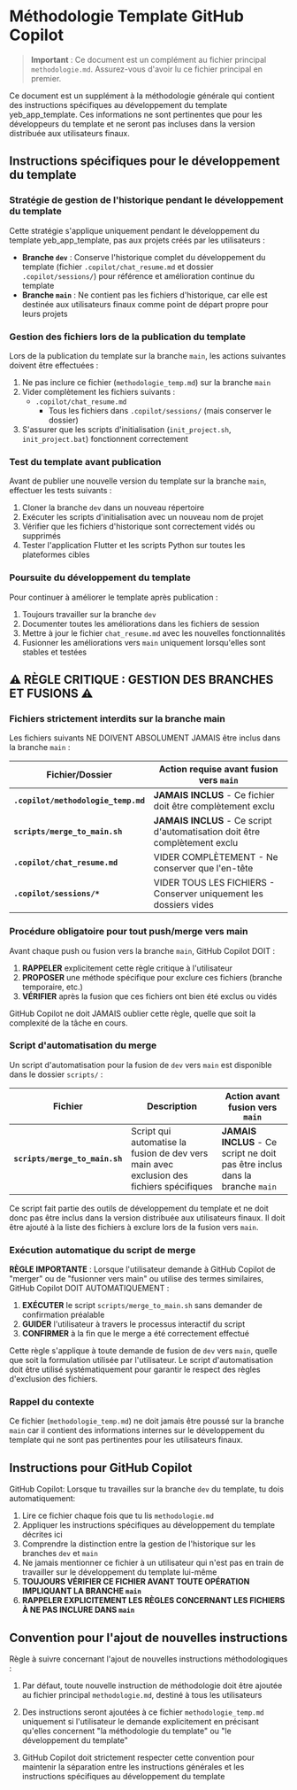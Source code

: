 <!--
RÉFÉRENCES CROISÉES:
- Ce fichier est référencé dans: [.github/copilot-instructions.md:12, 56, 77]
- Ce fichier est référencé dans: [.copilot/README.md:20, 35]
- Ce fichier est référencé dans: [.copilot/chat_resume.md:56]
- Ce fichier est référencé dans: [.copilot/methodologie_temp.md:20, 52, 89, 108]
- Ce fichier est référencé dans: [.copilot/sessions/session_20250914_auto_doc.md:27]
- Ce fichier est référencé dans: [scripts/merge_to_main.bat:3, 70, 71, 72, 126, 128]
- Ce fichier est référencé dans: [scripts/merge_to_main.sh:17, 58, 59, 60, 103, 104]
-->

# Méthodologie Template GitHub Copilot

> **Important** : Ce document est un complément au fichier principal `methodologie.md`. Assurez-vous d'avoir lu ce fichier principal en premier.

Ce document est un supplément à la méthodologie générale qui contient des instructions spécifiques au développement du template yeb_app_template. Ces informations ne sont pertinentes que pour les développeurs du template et ne seront pas incluses dans la version distribuée aux utilisateurs finaux.

## Instructions spécifiques pour le développement du template

### Stratégie de gestion de l'historique pendant le développement du template

Cette stratégie s'applique uniquement pendant le développement du template yeb_app_template, pas aux projets créés par les utilisateurs :

- **Branche `dev`** : Conserve l'historique complet du développement du template (fichier `.copilot/chat_resume.md` et dossier `.copilot/sessions/`) pour référence et amélioration continue du template
- **Branche `main`** : Ne contient pas les fichiers d'historique, car elle est destinée aux utilisateurs finaux comme point de départ propre pour leurs projets

### Gestion des fichiers lors de la publication du template

Lors de la publication du template sur la branche `main`, les actions suivantes doivent être effectuées :

1. Ne pas inclure ce fichier (`methodologie_temp.md`) sur la branche `main`
2. Vider complètement les fichiers suivants :
   - `.copilot/chat_resume.md`
      - Tous les fichiers dans `.copilot/sessions/` (mais conserver le dossier)
3. S'assurer que les scripts d'initialisation (`init_project.sh`, `init_project.bat`) fonctionnent correctement

### Test du template avant publication

Avant de publier une nouvelle version du template sur la branche `main`, effectuer les tests suivants :

1. Cloner la branche `dev` dans un nouveau répertoire
2. Exécuter les scripts d'initialisation avec un nouveau nom de projet
3. Vérifier que les fichiers d'historique sont correctement vidés ou supprimés
4. Tester l'application Flutter et les scripts Python sur toutes les plateformes cibles

### Poursuite du développement du template

Pour continuer à améliorer le template après publication :

1. Toujours travailler sur la branche `dev`
2. Documenter toutes les améliorations dans les fichiers de session
3. Mettre à jour le fichier `chat_resume.md` avec les nouvelles fonctionnalités
4. Fusionner les améliorations vers `main` uniquement lorsqu'elles sont stables et testées

## ⚠️ RÈGLE CRITIQUE : GESTION DES BRANCHES ET FUSIONS ⚠️

### Fichiers strictement interdits sur la branche main

Les fichiers suivants NE DOIVENT ABSOLUMENT JAMAIS être inclus dans la branche `main` :

| Fichier/Dossier | Action requise avant fusion vers `main` |
|----------------|----------------------------------------|
| **`.copilot/methodologie_temp.md`** | **JAMAIS INCLUS** - Ce fichier doit être complètement exclu |
| **`scripts/merge_to_main.sh`** | **JAMAIS INCLUS** - Ce script d'automatisation doit être complètement exclu |
| **`.copilot/chat_resume.md`** | VIDER COMPLÈTEMENT - Ne conserver que l'en-tête |
| **`.copilot/sessions/*`** | VIDER TOUS LES FICHIERS - Conserver uniquement les dossiers vides |

### Procédure obligatoire pour tout push/merge vers main

Avant chaque push ou fusion vers la branche `main`, GitHub Copilot DOIT :

1. **RAPPELER** explicitement cette règle critique à l'utilisateur
2. **PROPOSER** une méthode spécifique pour exclure ces fichiers (branche temporaire, etc.)
3. **VÉRIFIER** après la fusion que ces fichiers ont bien été exclus ou vidés

GitHub Copilot ne doit JAMAIS oublier cette règle, quelle que soit la complexité de la tâche en cours.

### Script d'automatisation du merge

Un script d'automatisation pour la fusion de `dev` vers `main` est disponible dans le dossier `scripts/` :

| Fichier | Description | Action avant fusion vers `main` |
|---------|------------|--------------------------------|
| **`scripts/merge_to_main.sh`** | Script qui automatise la fusion de dev vers main avec exclusion des fichiers spécifiques | **JAMAIS INCLUS** - Ce script ne doit pas être inclus dans la branche `main` |

Ce script fait partie des outils de développement du template et ne doit donc pas être inclus dans la version distribuée aux utilisateurs finaux. Il doit être ajouté à la liste des fichiers à exclure lors de la fusion vers `main`.

### Exécution automatique du script de merge

**RÈGLE IMPORTANTE** : Lorsque l'utilisateur demande à GitHub Copilot de "merger" ou de "fusionner vers main" ou utilise des termes similaires, GitHub Copilot DOIT AUTOMATIQUEMENT :

1. **EXÉCUTER** le script `scripts/merge_to_main.sh` sans demander de confirmation préalable
2. **GUIDER** l'utilisateur à travers le processus interactif du script
3. **CONFIRMER** à la fin que le merge a été correctement effectué

Cette règle s'applique à toute demande de fusion de `dev` vers `main`, quelle que soit la formulation utilisée par l'utilisateur. Le script d'automatisation doit être utilisé systématiquement pour garantir le respect des règles d'exclusion des fichiers.

### Rappel du contexte

Ce fichier (`methodologie_temp.md`) ne doit jamais être poussé sur la branche `main` car il contient des informations internes sur le développement du template qui ne sont pas pertinentes pour les utilisateurs finaux.

## Instructions pour GitHub Copilot

GitHub Copilot: Lorsque tu travailles sur la branche `dev` du template, tu dois automatiquement:

1. Lire ce fichier chaque fois que tu lis `methodologie.md`
2. Appliquer les instructions spécifiques au développement du template décrites ici
3. Comprendre la distinction entre la gestion de l'historique sur les branches `dev` et `main`
4. Ne jamais mentionner ce fichier à un utilisateur qui n'est pas en train de travailler sur le développement du template lui-même
5. **TOUJOURS VÉRIFIER CE FICHIER AVANT TOUTE OPÉRATION IMPLIQUANT LA BRANCHE `main`**
6. **RAPPELER EXPLICITEMENT LES RÈGLES CONCERNANT LES FICHIERS À NE PAS INCLURE DANS `main`**

## Convention pour l'ajout de nouvelles instructions

Règle à suivre concernant l'ajout de nouvelles instructions méthodologiques :

1. Par défaut, toute nouvelle instruction de méthodologie doit être ajoutée au fichier principal `methodologie.md`, destiné à tous les utilisateurs

2. Des instructions seront ajoutées à ce fichier `methodologie_temp.md` uniquement si l'utilisateur le demande explicitement en précisant qu'elles concernent "la méthodologie du template" ou "le développement du template"

3. GitHub Copilot doit strictement respecter cette convention pour maintenir la séparation entre les instructions générales et les instructions spécifiques au développement du template
